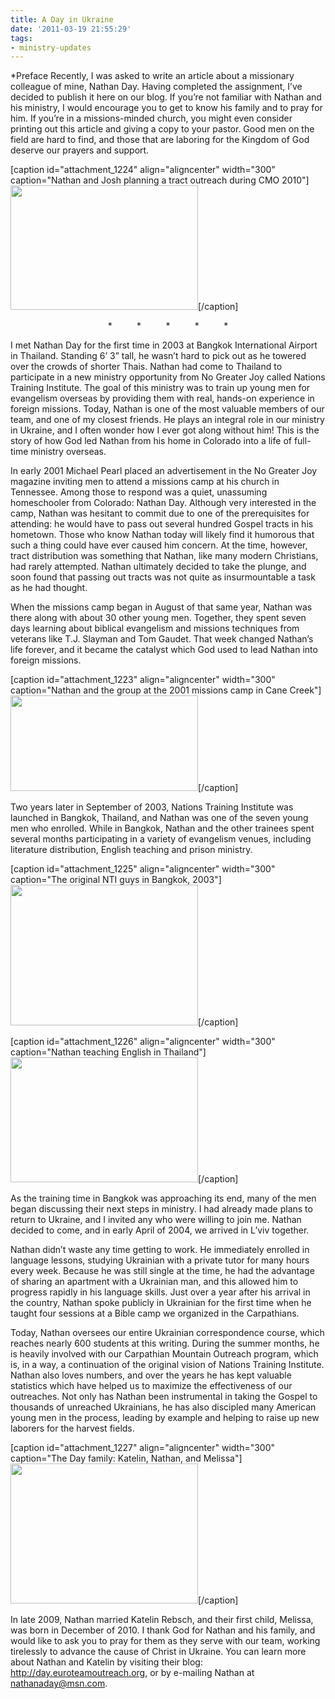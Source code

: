 ```yaml
---
title: A Day in Ukraine
date: '2011-03-19 21:55:29'
tags:
- ministry-updates
---
```


*Preface
</em>Recently, I was asked to write an article about a missionary colleague of mine, Nathan Day. Having completed the assignment, I’ve decided to publish it here on our blog. If you’re not familiar with Nathan and his ministry, I would encourage you to get to know his family and to pray for him. If you’re in a missions-minded church, you might even consider printing out this article and giving a copy to your pastor. Good men on the field are hard to find, and those that are laboring for the Kingdom of God deserve our prayers and support.

[caption id="attachment_1224" align="aligncenter" width="300" caption="Nathan and Josh planning a tract outreach during CMO 2010"]<a href="https://s3.amazonaws.com/content.ofreport.com/2011/03/cmo2010_DSC_9062.jpeg"><img class="size-medium wp-image-1224" title="cmo2010_DSC_9062" src="https://s3.amazonaws.com/content.ofreport.com/2011/03/cmo2010_DSC_9062-300x199.jpg" alt="" width="300" height="199" /></a>[/caption]
<p style="text-align: center;">*          *          *          *          *</p>
I met Nathan Day for the first time in 2003 at Bangkok International Airport in Thailand. Standing 6’ 3” tall, he wasn’t hard to pick out as he towered over the crowds of shorter Thais. Nathan had come to Thailand to participate in a new ministry opportunity from No Greater Joy called Nations Training Institute. The goal of this ministry was to train up young men for evangelism overseas by providing them with real, hands-on experience in foreign missions. Today, Nathan is one of the most valuable members of our team, and one of my closest friends. He plays an integral role in our ministry in Ukraine, and I often wonder how I ever got along without him! This is the story of how God led Nathan from his home in Colorado into a life of full-time ministry overseas.

In early 2001 Michael Pearl placed an advertisement in the No Greater Joy magazine inviting men to attend a missions camp at his church in Tennessee. Among those to respond was a quiet, unassuming homeschooler from Colorado: Nathan Day. Although very interested in the camp, Nathan was hesitant to commit due to one of the prerequisites for attending: he would have to pass out several hundred Gospel tracts in his hometown. Those who know Nathan today will likely find it humorous that such a thing could have ever caused him concern. At the time, however, tract distribution was something that Nathan, like many modern Christians, had rarely attempted. Nathan ultimately decided to take the plunge, and soon found that passing out tracts was not quite as insurmountable a task as he had thought.

When the missions camp began in August of that same year, Nathan was there along with about 30 other young men. Together, they spent seven days learning about biblical evangelism and missions techniques from veterans like T.J. Slayman and Tom Gaudet. That week changed Nathan’s life forever, and it became the catalyst which God used to lead Nathan into foreign missions.

[caption id="attachment_1223" align="aligncenter" width="300" caption="Nathan and the group at the 2001 missions camp in Cane Creek"]<a href="https://s3.amazonaws.com/content.ofreport.com/2011/03/2001_missions_camp_in_tn.jpg"><img class="size-medium wp-image-1223 " title="2001_missions_camp_in_tn" src="https://s3.amazonaws.com/content.ofreport.com/2011/03/2001_missions_camp_in_tn-300x153.jpg" alt="" width="300" height="153" /></a>[/caption]

Two years later in September of 2003, Nations Training Institute was launched in Bangkok, Thailand, and Nathan was one of the seven young men who enrolled. While in Bangkok, Nathan and the other trainees spent several months participating in a variety of evangelism venues, including literature distribution, English teaching and prison ministry.

[caption id="attachment_1225" align="aligncenter" width="300" caption="The original NTI guys in Bangkok, 2003"]<a href="https://s3.amazonaws.com/content.ofreport.com/2011/03/nti_guys_bangkok_2003.jpg"><img class="size-medium wp-image-1225" title="nti_guys_bangkok_2003" src="https://s3.amazonaws.com/content.ofreport.com/2011/03/nti_guys_bangkok_2003-300x225.jpg" alt="" width="300" height="225" /></a>[/caption]

[caption id="attachment_1226" align="aligncenter" width="300" caption="Nathan teaching English in Thailand"]<a href="https://s3.amazonaws.com/content.ofreport.com/2011/03/teaching_english_in_bangkok.jpg"><img class="size-medium wp-image-1226" title="teaching_english_in_bangkok" src="https://s3.amazonaws.com/content.ofreport.com/2011/03/teaching_english_in_bangkok-300x200.jpg" alt="" width="300" height="200" /></a>[/caption]

As the training time in Bangkok was approaching its end, many of the men began discussing their next steps in ministry. I had already made plans to return to Ukraine, and I invited any who were willing to join me. Nathan decided to come, and in early April of 2004, we arrived in L’viv together.

Nathan didn’t waste any time getting to work. He immediately enrolled in language lessons, studying Ukrainian with a private tutor for many hours every week. Because he was still single at the time, he had the advantage of sharing an apartment with a Ukrainian man, and this allowed him to progress rapidly in his language skills. Just over a year after his arrival in the country, Nathan spoke publicly in Ukrainian for the first time when he taught four sessions at a Bible camp we organized in the Carpathians.

Today, Nathan oversees our entire Ukrainian correspondence course, which reaches nearly 600 students at this writing. During the summer months, he is heavily involved with our Carpathian Mountain Outreach program, which is, in a way, a continuation of the original vision of Nations Training Institute. Nathan also loves numbers, and over the years he has kept valuable statistics which have helped us to maximize the effectiveness of our outreaches. Not only has Nathan been instrumental in taking the Gospel to thousands of unreached Ukrainians, he has also discipled many American young men in the process, leading by example and helping to raise up new laborers for the harvest fields.

[caption id="attachment_1227" align="aligncenter" width="300" caption="The Day family: Katelin, Nathan, and Melissa"]<a href="https://s3.amazonaws.com/content.ofreport.com/2011/03/katelin_nathan_melissa.jpg"><img class="size-medium wp-image-1227" title="katelin_nathan_melissa" src="https://s3.amazonaws.com/content.ofreport.com/2011/03/katelin_nathan_melissa-300x224.jpg" alt="" width="300" height="224" /></a>[/caption]

In late 2009, Nathan married Katelin Rebsch, and their first child, Melissa, was born in December of 2010. I thank God for Nathan and his family, and would like to ask you to pray for them as they serve with our team, working tirelessly to advance the cause of Christ in Ukraine. You can learn more about Nathan and Katelin by visiting their blog: <a href="http://day.euroteamoutreach.org">http://day.euroteamoutreach.org</a>, or by e-mailing Nathan at <a href="mailto:nathanaday@msn.com">nathanaday@msn.com</a>.
